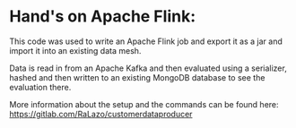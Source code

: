 # Hand's on Apache Flink:

This code was used to write an Apache Flink job and export it as a jar and import it into an existing data mesh.

Data is read in from an Apache Kafka and then evaluated using a serializer, hashed and then written to an existing MongoDB database to see the evaluation there.

More information about the setup and the commands can be found here:
https://gitlab.com/RaLazo/customerdataproducer
